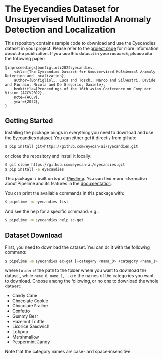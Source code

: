 # The Eyecandies Dataset for Unsupervised Multimodal Anomaly Detection and Localization

This repository contains sample code to download and use the Eyecandies dataset in your project. Please refer to the [project page](https://eyecan-ai.github.io/eyecandies/) for more information about the publication. If you use this dataset in your research, please cite the following paper:

```
@inproceedings{bonfiglioli2022eyecandies,
    title={The Eyecandies Dataset for Unsupervised Multimodal Anomaly Detection and Localization},
    author={Bonfiglioli, Luca and Toschi, Marco and Silvestri, Davide and Fioraio, Nicola and De Gregorio, Daniele},
    booktitle={Proceedings of the 16th Asian Conference on Computer Vision (ACCV2022},
    note={ACCV},
    year={2022},
}
```

## Getting Started

Installing the package brings in everything you need to download and use the Eyecandies dataset.
You can either get it directly from github:

```bash
$ pip install git+https://github.com/eyecan-ai/eyecandies.git
```

or clone the repository and install it locally:

```bash
$ git clone https://github.com/eyecan-ai/eyecandies.git
$ pip install -e eyecandies
```

This package is built on top of [Pipelime](https://github.com/eyecan-ai/pipelime-python/).
You can find more information about Pipelime and its features in the [documentation](https://pipelime-python.readthedocs.io).

You can print the available commands in this package with:

```bash
$ pipelime -m eyecandies list
```

And see the help for a specific command. e.g.:

```bash
$ pipelime -m eyecandies help ec-get
```

## Dataset Download

First, you need to download the dataset. You can do it with the following command:

```bash
$ pipelime -m eyecandies ec-get [+category <name_0> +category <name_1> ...]  +output <folder>
```

where `folder` is the path to the folder where you want to download the dataset,
while `name_0`, `name_1`, ... are the names of the categories you want to download.
Choose among the following, or no one to download the whole dataset:
- Candy Cane
- Chocolate Cookie
- Chocolate Praline
- Confetto
- Gummy Bear
- Hazelnut Truffle
- Licorice Sandwich
- Lollipop
- Marshmallow
- Peppermint Candy

Note that the category names are case- and space-insensitive.
